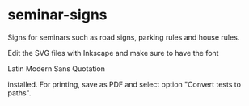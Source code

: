 seminar-signs
=============

Signs for seminars such as road signs, parking rules and house rules.

Edit the SVG files with Inkscape and make sure to have the font

  Latin Modern Sans Quotation

installed. For printing, save as PDF and select option "Convert tests to paths".
